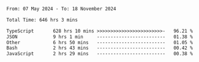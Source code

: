 
<!--START_SECTION:waka-->

```txt
From: 07 May 2024 - To: 18 November 2024

Total Time: 646 hrs 3 mins

TypeScript       628 hrs 10 mins >>>>>>>>>>>>>>>>>>>>>>>>-   96.21 %
JSON             9 hrs 1 min     -------------------------   01.38 %
Other            6 hrs 50 mins   -------------------------   01.05 %
Bash             2 hrs 43 mins   -------------------------   00.42 %
JavaScript       2 hrs 29 mins   -------------------------   00.38 %
```

<!--END_SECTION:waka-->

<!--

### Hi there 👋
**Iam-cesar/Iam-cesar** is a ✨ _special_ ✨ repository because its `README.md` (this file) appears on your GitHub profile.

Here are some ideas to get you started:

- 🔭 I’m currently working on ...
- 🌱 I’m currently learning ...
- 👯 I’m looking to collaborate on ...
- 🤔 I’m looking for help with ...
- 💬 Ask me about ...
- 📫 How to reach me: ...
- 😄 Pronouns: ...
- ⚡ Fun fact: ...
-->
